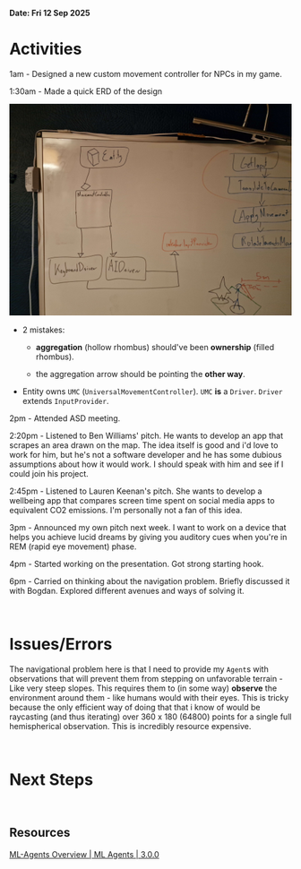 **Date: Fri 12 Sep 2025**<br>

# Activities

1am -  Designed a new custom movement controller for NPCs in my game.

1:30am - Made a quick ERD of the design

![newMovementControllerERD-1.jpg](../assets/newMovementControllerERD-1.jpg)

* 2 mistakes:
  
  * **aggregation** (hollow rhombus) should've been **ownership** (filled rhombus).
  
  * the aggregation arrow should be pointing the **other way**.

* Entity owns `UMC` (`UniversalMovementController`). `UMC` **is** a `Driver`. `Driver` extends `InputProvider`.

2pm - Attended ASD meeting.

2:20pm - Listened to Ben Williams' pitch. He wants to develop an app that scrapes an area drawn on the map. The idea itself is good and i'd love to work for him, but he's not a software developer and he has some dubious assumptions about how it would work. I should speak with him and see if I could join his project.

2:45pm - Listened to Lauren Keenan's pitch. She wants to develop a wellbeing app that compares screen time spent on social media apps to equivalent CO2 emissions. I'm personally not a fan of this idea.

3pm - Announced my own pitch next week. I want to work on a device that helps you achieve lucid dreams by giving you auditory cues when you're in REM (rapid eye movement) phase.

4pm - Started working on the presentation. Got strong starting hook.

6pm - Carried on thinking about the navigation problem. Briefly discussed it with Bogdan. Explored different avenues and ways of solving it.

<br>

# Issues/Errors

The navigational problem here is that I need to provide my `Agent`s with observations that will prevent them from stepping on unfavorable terrain - Like very steep slopes. This requires them to (in some way) **observe** the environment around them - like humans would with their eyes. This is tricky because the only efficient way of doing that that i know of would be raycasting (and thus iterating) over 360 x 180 (64800) points for a single full hemispherical observation. This is incredibly resource expensive. 

<br>

# Next Steps

<br>

## Resources

[ML-Agents Overview | ML Agents | 3.0.0](https://docs.unity3d.com/Packages/com.unity.ml-agents%403.0/manual/index.html)

<br>
